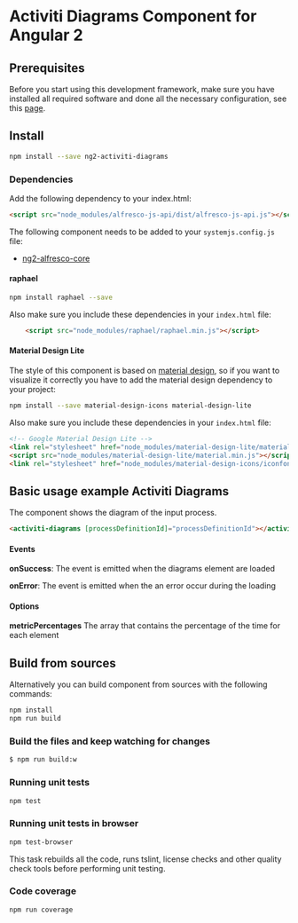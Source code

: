# Activiti Diagrams Component for Angular 2

## Prerequisites

Before you start using this development framework, make sure you have installed all required software and done all the
necessary configuration, see this [page](https://github.com/Alfresco/alfresco-ng2-components/blob/master/PREREQUISITES.md).

## Install

```sh
npm install --save ng2-activiti-diagrams
```


### Dependencies

Add the following dependency to your index.html:

```html
<script src="node_modules/alfresco-js-api/dist/alfresco-js-api.js"></script>
```

The following component needs to be added to your `systemjs.config.js` file: 

- [ng2-alfresco-core](https://www.npmjs.com/package/ng2-alfresco-core)

#### raphael

```sh
npm install raphael --save
```

Also make sure you include these dependencies in your `index.html` file:

```html
    <script src="node_modules/raphael/raphael.min.js"></script>
```

#### Material Design Lite

The style of this component is based on [material design](https://getmdl.io/), so if you want to visualize it correctly you have to add the material
design dependency to your project:

```sh
npm install --save material-design-icons material-design-lite
```

Also make sure you include these dependencies in your `index.html` file:

```html
<!-- Google Material Design Lite -->
<link rel="stylesheet" href="node_modules/material-design-lite/material.min.css">
<script src="node_modules/material-design-lite/material.min.js"></script>
<link rel="stylesheet" href="node_modules/material-design-icons/iconfont/material-icons.css">
```

## Basic usage example Activiti Diagrams
The component shows the diagram of the input process.
```html
<activiti-diagrams [processDefinitionId]="processDefinitionId"></activiti-diagrams>
```

#### Events
**onSuccess**: The event is emitted when the diagrams element are loaded

**onError**: The event is emitted when the an error occur during the loading

#### Options
**metricPercentages** The array that contains the percentage of the time for each element

## Build from sources

Alternatively you can build component from sources with the following commands:

```sh
npm install
npm run build
```

### Build the files and keep watching for changes

```sh
$ npm run build:w
```

### Running unit tests

```sh
npm test
```

### Running unit tests in browser

```sh
npm test-browser
```

This task rebuilds all the code, runs tslint, license checks and other quality check tools
before performing unit testing.

### Code coverage

```sh
npm run coverage
```
